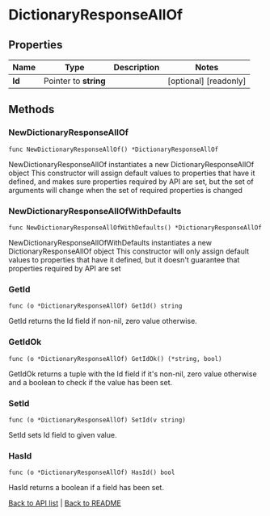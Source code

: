 # DictionaryResponseAllOf

## Properties

Name | Type | Description | Notes
------------ | ------------- | ------------- | -------------
**Id** | Pointer to **string** |  | [optional] [readonly] 

## Methods

### NewDictionaryResponseAllOf

`func NewDictionaryResponseAllOf() *DictionaryResponseAllOf`

NewDictionaryResponseAllOf instantiates a new DictionaryResponseAllOf object
This constructor will assign default values to properties that have it defined,
and makes sure properties required by API are set, but the set of arguments
will change when the set of required properties is changed

### NewDictionaryResponseAllOfWithDefaults

`func NewDictionaryResponseAllOfWithDefaults() *DictionaryResponseAllOf`

NewDictionaryResponseAllOfWithDefaults instantiates a new DictionaryResponseAllOf object
This constructor will only assign default values to properties that have it defined,
but it doesn't guarantee that properties required by API are set

### GetId

`func (o *DictionaryResponseAllOf) GetId() string`

GetId returns the Id field if non-nil, zero value otherwise.

### GetIdOk

`func (o *DictionaryResponseAllOf) GetIdOk() (*string, bool)`

GetIdOk returns a tuple with the Id field if it's non-nil, zero value otherwise
and a boolean to check if the value has been set.

### SetId

`func (o *DictionaryResponseAllOf) SetId(v string)`

SetId sets Id field to given value.

### HasId

`func (o *DictionaryResponseAllOf) HasId() bool`

HasId returns a boolean if a field has been set.


[Back to API list](../README.md#documentation-for-api-endpoints) | [Back to README](../README.md)


